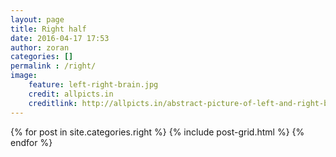 ```yaml
---
layout: page
title: Right half 
date: 2016-04-17 17:53
author: zoran
categories: []
permalink : /right/
image:
    feature: left-right-brain.jpg
    credit: allpicts.in
    creditlink: http://allpicts.in/abstract-picture-of-left-and-right-brain-symbols-and-characters/
---
```



<div class="tiles">
{% for post in site.categories.right %}
  {% include post-grid.html %}
{% endfor %}
</div><!-- /.tiles -->

